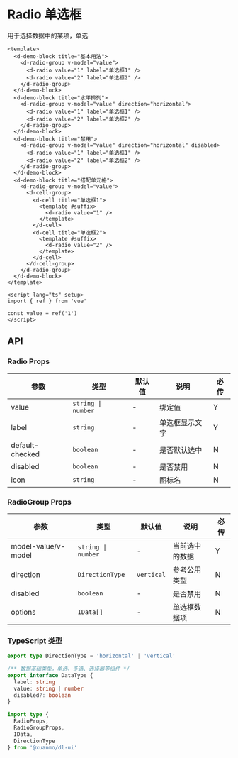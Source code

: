 # Radio 单选框

用于选择数据中的某项，单选

```vue client=Mobile playground=MRadio
<template>
  <d-demo-block title="基本用法">
    <d-radio-group v-model="value">
      <d-radio value="1" label="单选框1" />
      <d-radio value="2" label="单选框2" />
    </d-radio-group>
  </d-demo-block>
  <d-demo-block title="水平排列">
    <d-radio-group v-model="value" direction="horizontal">
      <d-radio value="1" label="单选框1" />
      <d-radio value="2" label="单选框2" />
    </d-radio-group>
  </d-demo-block>
  <d-demo-block title="禁用">
    <d-radio-group v-model="value" direction="horizontal" disabled>
      <d-radio value="1" label="单选框1" />
      <d-radio value="2" label="单选框2" />
    </d-radio-group>
  </d-demo-block>
  <d-demo-block title="搭配单元格">
    <d-radio-group v-model="value">
      <d-cell-group>
        <d-cell title="单选框1">
          <template #suffix>
            <d-radio value="1" />
          </template>
        </d-cell>
        <d-cell title="单选框2">
          <template #suffix>
            <d-radio value="2" />
          </template>
        </d-cell>
      </d-cell-group>
    </d-radio-group>
  </d-demo-block>
</template>

<script lang="ts" setup>
import { ref } from 'vue'

const value = ref('1')
</script>
```

## API

### Radio Props

|参数|类型|默认值|说明|必传|
|---|----|-----|---|----|
|value|`string \| number`|-|绑定值|Y|
|label|`string`|-|单选框显示文字|Y|
|default-checked|`boolean`|-|是否默认选中|N|
|disabled|`boolean`|-|是否禁用|N|
|icon|`string`|-|图标名|N|

### RadioGroup Props

|参数|类型|默认值|说明|必传|
|---|----|-----|---|----|
|model-value/v-model|`string \| number`|-|当前选中的数据|Y|
|direction|`DirectionType`|`vertical`|参考公用类型|N|
|disabled|`boolean`|-|是否禁用|N|
|options|`IData[]`|-|单选框数据项|N|

### TypeScript 类型

```typescript
export type DirectionType = 'horizontal' | 'vertical'

/** 数据基础类型，单选、多选、选择器等组件 */
export interface DataType {
  label: string
  value: string | number
  disabled?: boolean
}

import type {
  RadioProps,
  RadioGroupProps,
  IData,
  DirectionType
} from '@xuanmo/dl-ui'
```
